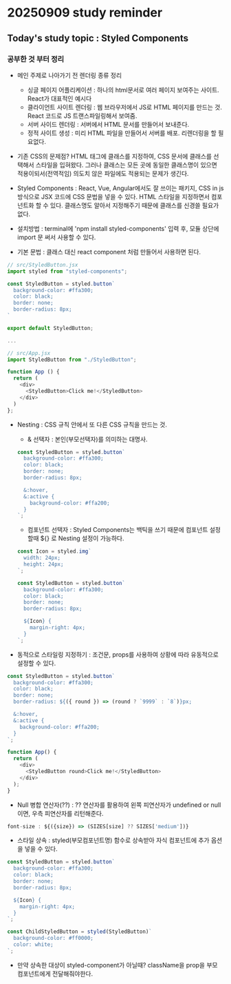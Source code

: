 # 20250909 study reminder

## Today's study topic : Styled Components

### 공부한 것 부터 정리

- 메인 주제로 나아가기 전 렌더링 종류 정리

  - 싱글 페이지 어플리케이션 : 하나의 html문서로 여러 페이지 보여주는 사이트. React가 대표적인 예시다
  - 클라이언트 사이트 렌더링 : 웹 브라우저에서 JS로 HTML 페이지를 만드는 것. React 코드로 JS 트랜스파일링해서 보여줌.
  - 서버 사이드 렌더링 : 서버에서 HTML 문서를 만들어서 보내준다.
  - 정적 사이트 생성 : 미리 HTML 파일을 만들어서 서버를 배포. 리렌더링을 할 필요없다.

- 기존 CSS의 문제점? HTML 태그에 클래스를 지정하여, CSS 문서에 클래스를 선택해서 스타일을 입혀왔다. 그러나 클래스는 모든 곳에 동일한 클래스명이 있으면 적용이되서(전역적임) 의도치 않은 파일에도 적용되는 문제가 생긴다.

- Styled Components : React, Vue, Angular에서도 잘 쓰이는 패키지, CSS in js 방식으로 JSX 코드에 CSS 문법을 넣을 수 있다. HTML 스타일을 지정하면서 컴포넌트화 할 수 있다. 클래스명도 알아서 지정해주기 때문에 클래스를 신경쓸 필요가 없다.
- 설치방법 : terminal에 'npm install styled-components' 입력 후, 모듈 상단에 import 문 써서 사용할 수 있다.
- 기본 문법 : 클래스 대신 react component 처럼 만들어서 사용하면 된다.

```js
// src/StyledButton.jsx
import styled from "styled-components";

const StyledButton = styled.button`
  background-color: #ffa300;
  color: black;
  border: none;
  border-radius: 8px;
`

export default StyledButton;

...

// src/App.jsx
import StyledButton from "./StyledButton";

function App () {
  return (
    <div>
      <StyledButton>Click me!</StyledButton>
    </div>
  )
};
```

- Nesting : CSS 규칙 안에서 또 다른 CSS 규칙을 만드는 것.

  - & 선택자 : 본인(부모선택자)를 의미하는 대명사.

  ```js
  const StyledButton = styled.button`
    background-color: #ffa300;
    color: black;
    border: none;
    border-radius: 8px;

    &:hover,
    &:active {
      background-color: #ffa200;
    }
  `;
  ```

  - 컴포넌트 선택자 : Styled Components는 백틱을 쓰기 때문에 컴포넌트 설정할때 ${} 로 Nesting 설정이 가능하다.

  ```js
  const Icon = styled.img`
    width: 24px;
    height: 24px;
  `;

  const StyledButton = styled.button`
    background-color: #ffa300;
    color: black;
    border: none;
    border-radius: 8px;

    ${Icon} {
      margin-right: 4px;
    }
  `;
  ```

- 동적으로 스타일링 지정하기 : 조건문, props를 사용하여 상황에 따라 유동적으로 설정할 수 있다.

```js
const StyledButton = styled.button`
  background-color: #ffa300;
  color: black;
  border: none;
  border-radius: ${({ round }) => (round ? `9999` : `8`)}px;

  &:hover,
  &:active {
    background-color: #ffa200;
  }
`;

function App() {
  return (
    <div>
      <StyledButton round>Click me!</StyledButton>
    </div>
  );
}
```

- Null 병합 연산자(??) : ?? 연산자를 활용하여 왼쪽 피연산자가 undefined or null이면, 우측 피연산자를 리턴해준다.

```js
font-size : ${({size}) => (SIZES[size] ?? SIZES['medium'])}
```

- 스타일 상속 : styled(부모컴포넌트명) 함수로 상속받아 자식 컴포넌트에 추가 옵션을 넣을 수 있다.

```js
const StyledButton = styled.button`
  background-color: #ffa300;
  color: black;
  border: none;
  border-radius: 8px;

  ${Icon} {
    margin-right: 4px;
  }
`;

const ChildStyledButton = styled(StyledButton)`
  background-color: #ff0000;
  color: white;
`;
```

- 만약 상속한 대상이 styled-component가 아닐때? className을 prop을 부모 컴포넌트에게 전달해줘야한다.
